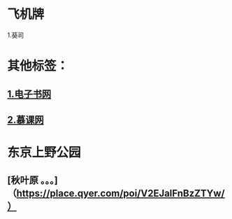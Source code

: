 # 飞机牌
1.葵司

# 其他标签：
## [1.电子书网](http://www.0430.com/asia/)
## [2.慕课网](https://coding.imooc.com/?c=kubernetes)

# 东京上野公园
## [秋叶原 。。。]（https://place.qyer.com/poi/V2EJalFnBzZTYw/）
